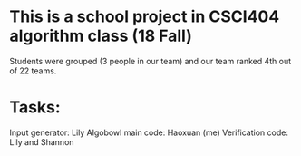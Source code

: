 # This is a school project in CSCI404 algorithm class (18 Fall)
Students were grouped (3 people in our team) and our team ranked 4th out of 22 teams.
# Tasks:
  Input generator: Lily
  Algobowl main code: Haoxuan (me)
  Verification code: Lily and Shannon
